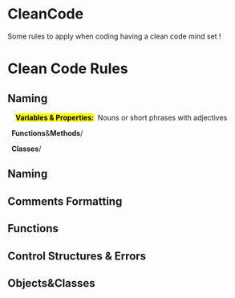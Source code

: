 # CleanCode
Some rules to apply when coding having a clean code mind set !


<h1>Clean Code Rules</h1>
<h2><bold>Naming</bold></h2>
<p>&nbsp;&nbsp;&nbsp;&nbsp;<b><mark>Variables & Properties:</mark></b>&nbsp;&nbsp;Nouns or short phrases with adjectives</p>
<p>&nbsp;&nbsp;<b>Functions</b>&<b>Methods</b>/</p>
<p>&nbsp;&nbsp;<b>Classes</b>/</p>
<h2>Naming</2>
<h2>Comments Formatting</2>
<h2>Functions</2>
<h2>Control Structures & Errors</2>
<h2>Objects&Classes</2>
